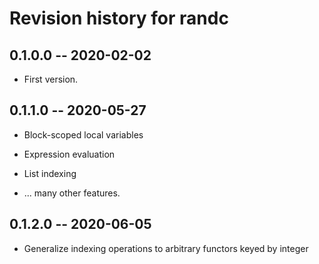 # Revision history for randc

## 0.1.0.0  -- 2020-02-02

* First version.

## 0.1.1.0  -- 2020-05-27

* Block-scoped local variables

* Expression evaluation

* List indexing

* ... many other features.

## 0.1.2.0 -- 2020-06-05

* Generalize indexing operations to arbitrary functors keyed by integer
